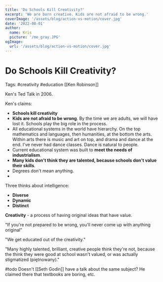 ```yaml
---
title: 'Do Schools Kill Creativity?'
excerpt: 'We are born creative. Kids are not afraid to be wrong.'
coverImage: '/assets/blog/action-vs-motion/cover.jpg'
date: '2022-08-01'
author:
  name: Kris
  picture: '/me_gray.JPG'
ogImage:
  url: '/assets/blog/action-vs-motion/cover.jpg'
---
```


# Do Schools Kill Creativity?
Tags: #creativity #education [[Ken Robinson]]


Ken's Ted Talk in 2006.


Ken's claims:
 - **Schools kill creativity**
 - **Kids are not afraid to be wrong**. By the time we are adults, we will have lost it. Schools play the big role in the process.
 - All educational systems in the world have hierarchy. On the top mathematics and languages, then humanities, at the bottom the arts. Within arts there is music and art on top, and drama and dance at the end. I've never had dance classes. Dance is natural to people.
 - Current educational system was built to **meet the needs of industrialism**.
 - **Many kids don't think they are talented, because schools don't value their skills**.
 - Degrees don't mean anything.
 - 


Three thinks about intelligence:
 - **Diverse**
 - **Dynamic**
 - **Distinct**


**Creativity** - a process of having original ideas that have value.


"If you're not prepared to be wrong, you'll never come up with anything original"

"We get educated out of the creativity."

"Many highly talented, brilliant, creative people think they're not, because the think they were good at school wasn't valued, or was actually stigmatized (piętnowany)."


#todo Doesn't [[Seth Godin]] have a talk about the same subject? He claimed there that textbooks are boring, etc.

